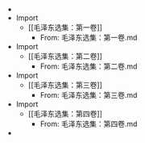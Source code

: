 - 
- Import
    - [[毛泽东选集：第一卷]]
        - From: 毛泽东选集：第一卷.md
- Import
    - [[毛泽东选集：第二卷]]
        - From: 毛泽东选集：第二卷.md
- Import
    - [[毛泽东选集：第三卷]]
        - From: 毛泽东选集：第三卷.md
- Import
    - [[毛泽东选集：第四卷]]
        - From: 毛泽东选集：第四卷.md
- 
